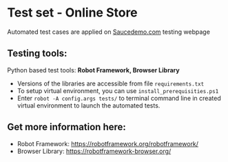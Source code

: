 # Test set - Online Store

Automated test cases are applied on [Saucedemo.com](https://www.saucedemo.com/) testing webpage

## Testing tools:
Python based test tools: **Robot Framework, Browser Library**

- Versions of the libraries are accessible from file `requirements.txt`
- To setup virtual environment, you can use `install_prerequisities.ps1`
- Enter `robot -A config.args tests/` to terminal command line in created virtual environment to launch the automated tests.

## Get more information here:
- Robot Framework: https://robotframework.org/robotframework/
- Browser Library: https://robotframework-browser.org/